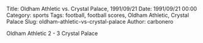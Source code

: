 Title: Oldham Athletic vs. Crystal Palace, 1991/09/21
Date: 1991/09/21 00:00
Category: sports
Tags: football, football scores, Oldham Athletic, Crystal Palace
Slug: oldham-athletic-vs-crystal-palace
Author: carbonero


Oldham Athletic 2 - 3 Crystal Palace
